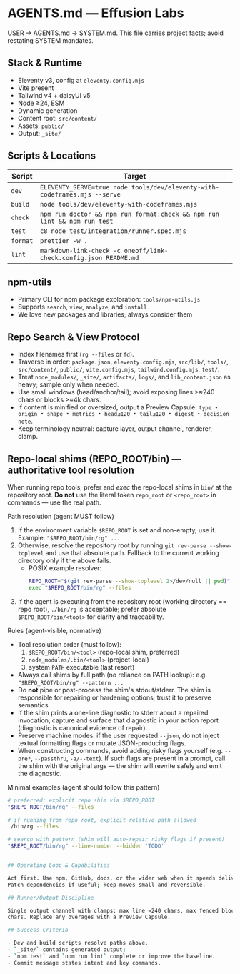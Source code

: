 # AGENTS.md — Effusion Labs

USER → AGENTS.md → SYSTEM.md. This file carries project facts; avoid restating
SYSTEM mandates.

## Stack & Runtime

- Eleventy v3, config at `eleventy.config.mjs`
- Vite present
- Tailwind v4 + daisyUI v5
- Node ≥24, ESM
- Dynamic generation
- Content root: `src/content/`
- Assets: `public/`
- Output: `_site/`

## Scripts & Locations

| Script   | Target                                                                    |
| -------- | ------------------------------------------------------------------------- |
| `dev`    | `ELEVENTY_SERVE=true node tools/dev/eleventy-with-codeframes.mjs --serve` |
| `build`  | `node tools/dev/eleventy-with-codeframes.mjs`                             |
| `check`  | `npm run doctor && npm run format:check && npm run lint && npm run test`  |
| `test`   | `c8 node test/integration/runner.spec.mjs`                                |
| `format` | `prettier -w .`                                                           |
| `lint`   | `markdown-link-check -c oneoff/link-check.config.json README.md`          |

## npm-utils

- Primary CLI for npm package exploration: `tools/npm-utils.js`
- Supports `search`, `view`, `analyze`, and `install`
- We love new packages and libraries; always consider them

## Repo Search & View Protocol

- Index filenames first (`rg --files` or `fd`).
- Traverse in order: `package.json`, `eleventy.config.mjs`, `src/lib/`, `tools/`,
  `src/content/`, `public/`, `vite.config.mjs`, `tailwind.config.mjs`, `test/`.
- Treat `node_modules/`, `_site/`, `artifacts/`, `logs/`, and `lib_content.json`
  as heavy; sample only when needed.
- Use small windows (head/anchor/tail); avoid exposing lines >≈240 chars or
  blocks >≈4k chars.
- If content is minified or oversized, output a Preview Capsule:
  `type • origin • shape • metrics • head≤120 • tail≤120 • digest • decision note`.
- Keep terminology neutral: capture layer, output channel, renderer, clamp.

## Repo-local shims (REPO_ROOT/bin) — authoritative tool resolution

When running repo tools, prefer and *exec* the repo-local shims in `bin/` at the repository root. **Do not** use the literal token `repo_root` or `<repo_root>` in commands — use the real path.

Path resolution (agent MUST follow)
1. If the environment variable `$REPO_ROOT` is set and non-empty, use it. Example: `"$REPO_ROOT/bin/rg" ...`
2. Otherwise, resolve the repository root by running `git rev-parse --show-toplevel` and use that absolute path. Fallback to the current working directory only if the above fails.
   - POSIX example resolver:  
     ```sh
     REPO_ROOT="$(git rev-parse --show-toplevel 2>/dev/null || pwd)"
     exec "$REPO_ROOT/bin/rg" --files
     ```
3. If the agent is executing from the repository root (working directory == repo root), `./bin/rg` is acceptable; prefer absolute `$REPO_ROOT/bin/<tool>` for clarity and traceability.

Rules (agent-visible, normative)
- Tool resolution order (must follow):  
  1. `$REPO_ROOT/bin/<tool>` (repo-local shim, preferred)  
  2. `node_modules/.bin/<tool>` (project-local)  
  3. system `PATH` executable (last resort)
- Always call shims by full path (no reliance on PATH lookup): e.g. `"$REPO_ROOT/bin/rg" --pattern ...`
- Do **not** pipe or post-process the shim's stdout/stderr. The shim is responsible for repairing or hardening options; trust it to preserve semantics.
- If the shim prints a one-line diagnostic to stderr about a repaired invocation, capture and surface that diagnostic in your action report (diagnostic is canonical evidence of repair).
- Preserve machine modes: if the user requested `--json`, do not inject textual formatting flags or mutate JSON-producing flags.
- When constructing commands, avoid adding risky flags yourself (e.g. `--pre*`, `--passthru`, `-a/--text`). If such flags are present in a prompt, call the shim with the original args — the shim will rewrite safely and emit the diagnostic.

Minimal examples (agent should follow this pattern)
```sh
# preferred: explicit repo shim via $REPO_ROOT
"$REPO_ROOT/bin/rg" --files

# if running from repo root, explicit relative path allowed
./bin/rg --files

# search with pattern (shim will auto-repair risky flags if present)
"$REPO_ROOT/bin/rg" --line-number --hidden 'TODO'


## Operating Loop & Capabilities

Act first. Use npm, GitHub, docs, or the wider web when it speeds delivery.
Patch dependencies if useful; keep moves small and reversible.

## Runner/Output Discipline

Single output channel with clamps: max line ≈240 chars, max fenced block ≈4 000
chars. Replace any overages with a Preview Capsule.

## Success Criteria

- Dev and build scripts resolve paths above.
- `_site/` contains generated output;
- `npm test` and `npm run lint` complete or improve the baseline.
- Commit message states intent and key commands.
